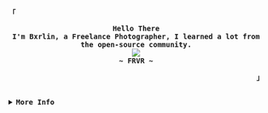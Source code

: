 <!-- bxrlin's Aesthetic GitHub Profile -->
<div align="justify">

<!-- Profile -->
<p align="left"><strong><samp>「</samp></strong></p>
  <p align="center">
    <samp>
      <b>
        Hello There
      <br>
        I'm Bxrlin, a Freelance Photographer, I learned a lot from the open-source community.
      </b>
      <br>
        <image src="https://readme-typing-svg.herokuapp.com?font=Iosevka&size=16&color=65a5f8&center=true&width=410&height=45&lines=I+code+beautiful+and+aesthetic+programs.">
      <br>
      <b>
        ~ FRVR ~
      </b>
    </samp>
  </p>
<p align="right"><strong><samp>」</samp></strong></p>

<br>

<details>
<summary><samp><b>More Info</b></samp></summary>

<br>

<p align="center">

  <img src="https://media3.giphy.com/media/ln7z2eWriiQAllfVcn/200w.webp" width="30">

  <img src="https://i.giphy.com/media/LMt9638dO8dftAjtco/200.webp" width="30"> 

  <img src="https://i.giphy.com/media/IdyAQJVN2kVPNUrojM/200.webp" width="30">

  <img src="https://i.giphy.com/media/KzJkzjggfGN5Py6nkT/200.webp" width="30">

<p align="center">




<p align="center"><samp>Find me on</samp></p>
<p align="center"><a 
href="https://github.com/bxrlin" target="_blank"><img alt="Github" 
src="https://img.shields.io/badge/GitHub-%2312100E.svg?&style=for-the-badge&logo=Github&logoColor=white" /></a> <a 
href="https://twitter.com/heysaksham" target="_blank"><img alt="Twitter" 
src="https://img.shields.io/badge/twitter-%2312100E.svg?&style=for-the-badge&logo=twitter&logoColor=blue" /></a> <a 
href="https://www.linkedin.com/in/heysaksham-bxrlin-6b4863228/" target="_blank"><img alt="LinkedIn" 
src="https://img.shields.io/badge/linkedin-%2312100E.svg?&style=for-the-badge&logo=linkedin&logoColor=blue" /></a> <a 
href="https://medium.com/@Bxrlin" target="_blank"><img alt="Medium" 
src="https://img.shields.io/badge/medium-%2312100E.svg?&style=for-the-badge&logo=medium&logoColor=white" /></a><br><a 
</p>



